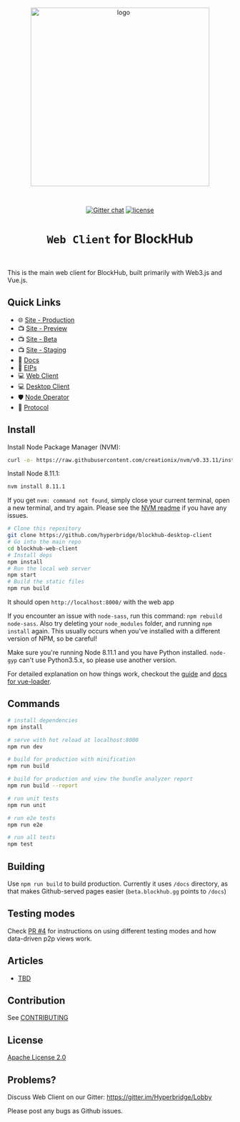 <div align="center">
  <br>

  <a href="https://hyperbridge.org/"><img src="https://hyperbridge.org/img/blockhub-logotype-color.svg" width="400" alt="logo"></a>

  <br>

  [![Gitter chat](https://img.shields.io/gitter/room/TechnologyAdvice/Stardust.svg)](https://gitter.im/Hyperbridge/Lobby) [![license](https://img.shields.io/hexpm/l/plug.svg)](https://github.com/hyperbridge/blockhub-web-client/blob/master/LICENSE.md)

  <h1><code>Web Client</code> for BlockHub</h1>
</div>

<br>

This is the main web client for BlockHub, built primarily with Web3.js and Vue.js.

## Quick Links

- 🌐 [Site - Production](https://blockhub.gg/)
- 📺 [Site - Preview](https://preview.blockhub.gg/)
- 📺 [Site - Beta](https://beta.blockhub.gg/)
- 📺 [Site - Staging](https://staging.blockhub.gg/)
- 📖 [Docs](http://docs.hyperbridge.org/blockhub)
- 📓 [EIPs](https://github.com/hyperbridge/EIPs)
- 💻 [Web Client](https://github.com/hyperbridge/blockhub-web-client)
- 💻 [Desktop Client](https://github.com/hyperbridge/blockhub-desktop-client)
- 🛡 [Node Operator](https://github.com/hyperbridge/blockhub-node-operator)
- 🔗 [Protocol](https://github.com/hyperbridge/protocol)

## Install

Install Node Package Manager (NVM): 

```bash
curl -o- https://raw.githubusercontent.com/creationix/nvm/v0.33.11/install.sh | bash
```

Install Node 8.11.1: 

```bash
nvm install 8.11.1
```

If you get `nvm: command not found`, simply close your current terminal, open a new terminal, and try again. Please see the [NVM readme](https://github.com/creationix/nvm) if you have any issues.


```bash
# Clone this repository
git clone https://github.com/hyperbridge/blockhub-desktop-client
# Go into the main repo
cd blockhub-web-client
# Install deps
npm install
# Run the local web server
npm start
# Build the static files
npm run build
```

It should open `http://localhost:8000/` with the web app

If you encounter an issue with `node-sass`, run this command: `npm rebuild node-sass`. Also try deleting your `node_modules` folder, and running `npm install` again. This usually occurs when you've installed with a different version of NPM, so be careful!

Make sure you're running Node 8.11.1 and you have Python installed. `node-gyp` can't use Python3.5.x, so please use another version.

For detailed explanation on how things work, checkout the [guide](http://vuejs-templates.github.io/webpack/) and [docs for vue-loader](http://vuejs.github.io/vue-loader).

## Commands

```bash
# install dependencies
npm install

# serve with hot reload at localhost:8000
npm run dev

# build for production with minification
npm run build

# build for production and view the bundle analyzer report
npm run build --report

# run unit tests
npm run unit

# run e2e tests
npm run e2e

# run all tests
npm test
```

## Building

Use `npm run build` to build production. Currently it uses `/docs` directory, as that makes Github-served pages easier (`beta.blockhub.gg` points to `/docs`)

## Testing modes

Check [PR #4](https://github.com/hyperbridge/blockhub-web-client/pull/4) for instructions on using different testing modes and how data-driven p2p views work.

## Articles

* [TBD](docs/tbd.md)

## Contribution

See [CONTRIBUTING](CONTRIBUTING.md)

## License

[Apache License 2.0](LICENSE.md)

## Problems?

Discuss Web Client on our Gitter:
https://gitter.im/Hyperbridge/Lobby

Please post any bugs as Github issues.
